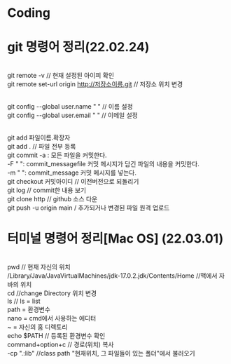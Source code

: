 # Coding

# git 명령어 정리(22.02.24)
<br>git remote -v // 현재 설정된 아이피 확인
<br>git remote set-url origin http://저장소이름.git // 저장소 위치 변경

<br>git config --global user.name " " // 이름 설정
<br>git config --global user.email " " // 이메일 설정

<br>git add 파일이름.확장자
<br>git add . // 파일 전부 등록
<br>git commit -a : 모든 파일을 커밋한다.
<br>           -F " ": commit_messagefile 커밋 메시지가 담긴 파일의 내용을 커밋한다.
<br>           -m " ": commit_message 커밋 메시지를 넣는다.
<br>git checkout 커밋아이디 // 이전버전으로 되돌리기
<br>git log // commit한 내용 보기
<br>git clone http // github 소스 다운
<br>git push -u origin main / 추가되거나 변경된 파일 원격 업로드

# 터미널 명령어 정리[Mac OS] (22.03.01) 
<br> pwd // 현재 자신의 위치
<br> /Library/Java/JavaVirtualMachines/jdk-17.0.2.jdk/Contents/Home //맥에서 자바의 위치
<br> cd //change Directory 위치 변경
<br> ls // ls = list 
<br> path =  환경변수
<br> nano =  cmd에서 사용하는 에디터
<br> ~ = 자신의 홈 디렉토리 
<br> echo $PATH // 등록된 환경변수 확인
<br> command+option+c // 경로(위치) 복사
<br> -cp ".:lib" //class path "현재위치, 그 파일들이 있는 폴더"에서 불러오기
